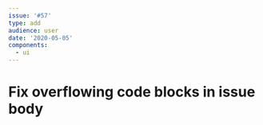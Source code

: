 ```yaml
---
issue: '#57'
type: add
audience: user
date: '2020-05-05'
components:
  - ui
---
```

# Fix overflowing code blocks in issue body
